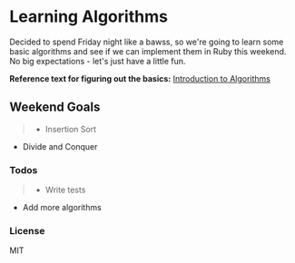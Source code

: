 **Learning Algorithms**
===================

Decided to spend Friday night like a bawss, so we're going to learn some basic algorithms and see if we can implement them in Ruby this weekend.  No big expectations - let's just have a little fun.

**Reference text for figuring out the basics:** [Introduction to Algorithms]

## **Weekend Goals**
>- Insertion Sort
- Divide and Conquer

### **Todos**
>- Write tests
- Add more algorithms

   [Introduction to Algorithms]: <https://mitpress.mit.edu/books/introduction-algorithms>

### **License**
MIT
